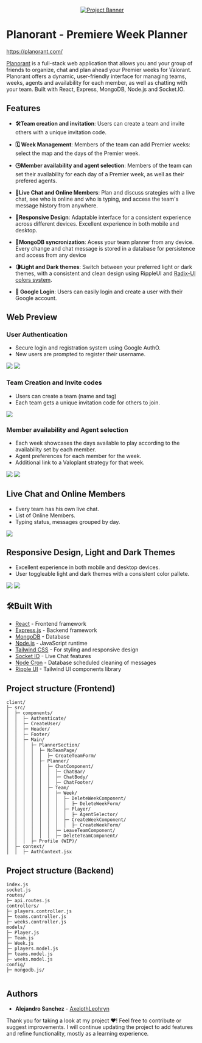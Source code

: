 <div align="center">
  <br />
    <a href="https://planorant.com" target="_blank">
      <img src="./client/src/assets/readme-images/mobile3.png" alt="Project Banner">
    </a>
  <br />
  </div>

# Planorant - Premiere Week Planner

https://planorant.com/

[Planorant](https://planorant.com) is a full-stack web application that allows you and your group of friends to organize, chat and plan ahead your Premier weeks for Valorant. Planorant offers a dynamic, user-friendly interface for managing teams, weeks, agents and availability for each member, as well as chatting with your team. Built with React, Express, MongoDB, Node.js and Socket.IO.

## Features

- **🛠️Team creation and invitation**: Users can create a team and invite others with a unique invitation code.

- **🗓️ Week Management**: Members of the team can add Premier weeks: select the map and the days of the Premier week.

- **🕒Member availability and agent selection**: Members of the team can set their availability for each day of a Premier week, as well as their prefered agents.

- **💬Live Chat and Online Members**: Plan and discuss srategies with a live chat, see who is online and who is typing, and access the team's message history from anywhere.

- **📱Responsive Design**: Adaptable interface for a consistent experience across different devices. Excellent experience in both mobile and desktop.

- **🔄MongoDB syncronization**: Acess your team planner from any device.
  Every change and chat message is stored in a database for persistence and access from any device

- **🌗Light and Dark themes**: Switch between your preferred light or dark themes, with a consistent and clean design using RippleUI and [Radix-UI colors system](https://www.radix-ui.com/colors).

- **🔑 Google Login**: Users can easily login and create a user with their Google account.

## Web Preview

### User Authentication

- Secure login and registration system using Google AuthO. 
- New users are prompted to register their username.

 <img src='./client/src/assets/readme-images/login.png'>
  <img src='./client/src/assets/readme-images/newuser.png'>

### Team Creation and Invite codes

- Users can create a team (name and tag)
- Each team gets a unique invitation code for others to join.

<img src='./client/src/assets/readme-images/jointeam.png'>

### Member availability and Agent selection

- Each week showcases the days available to play according to the availability set by each member. 
- Agent preferences for each member for the week. 
- Additional link to a Valoplant strategy for that week.

<img src='./client/src/assets/readme-images/agents.png'>
<img src='./client/src/assets/readme-images/days.png'>

## Live Chat and Online Members

- Every team has his own live chat.
- List of Online Members.
- Typing status, messages grouped by day. 

<img src='./client/src/assets/readme-images/chat.png'>

## Responsive Design, Light and Dark Themes

- Excellent experience in both mobile and desktop devices. 
- User toggleable light and dark themes with a consistent color pallete.

<img src='./client/src/assets/readme-images/desktop-light.png'>
<img src='./client/src/assets/readme-images/mobile.png'>


## 🛠️Built With

- [React](https://reactjs.org/) - Frontend framework
- [Express.js](https://expressjs.com/) - Backend framework
- [MongoDB](https://www.mongodb.com/) - Database 
- [Node.js](https://nodejs.org/) - JavaScript runtime
- [Tailwind CSS](https://tailwindcss.com/) - For styling and responsive design
- [Socket IO](https://socket.io/) - Live Chat features
- [Node Cron](https://www.npmjs.com/package/node-cron) - Database scheduled cleaning of messages
- [Ripple UI](https://www.ripple-ui.com/) - Tailwind UI components library

## Project structure (Frontend)

```
client/
├─ src/
│  ├─ components/
│  │  ├─ Authenticate/
│  │  ├─ CreateUser/
│  │  ├─ Header/
│  │  ├─ Footer/
│  │  ├─ Main/
│  │  │  ├─ PlannerSection/
│  │  │  │  ├─ NoTeamPage/
│  │  │  │  │  ├─ CreateTeamForm/
│  │  │  │  ├─ Planner/
│  │  │  │  │  ├─ ChatComponent/
│  │  │  │  │  │  ├─ ChatBar/
│  │  │  │  │  │  ├─ ChatBody/
│  │  │  │  │  │  ├─ ChatFooter/
│  │  │  │  │  ├─ Team/
│  │  │  │  │  │  ├─ Week/
│  │  │  │  │  │  │  ├─ DeleteWeekComponent/
│  │  │  │  │  │  │  │  ├─ DeleteWeekForm/
│  │  │  │  │  │  │  ├─ Player/
│  │  │  │  │  │  │  │  ├─ AgentSelector/
│  │  │  │  │  │  │  ├─ CreateWeekComponent/
│  │  │  │  │  │  │  │  ├─ CreateWeekForm/
│  │  │  │  │  │  ├─ LeaveTeamComponent/
│  │  │  │  │  │  ├─ DeleteTeamComponent/
│  │  │  ├─ Profile (WIP)/
│  ├─ context/
│  │  ├─ AuthContext.jsx

```

## Project structure (Backend)

```
index.js
socket.js
routes/
├─ api.routes.js
controllers/
├─ players.controller.js
├─ teams.controller.js
├─ weeks.controller.js
models/
├─ Player.js
├─ Team.js
├─ Week.js
├─ players.model.js
├─ teams.model.js
├─ weeks.model.js
config/
├─ mongodb.js/


```

## Authors

- **Alejandro Sanchez** - [AxelothLeohryn](https://github.com/AxelothLeohryn)

Thank you for taking a look at my project ❤️! Feel free to contribute or suggest improvements. I will continue updating the project to add features and refine functionality, mostly as a learning experience.
